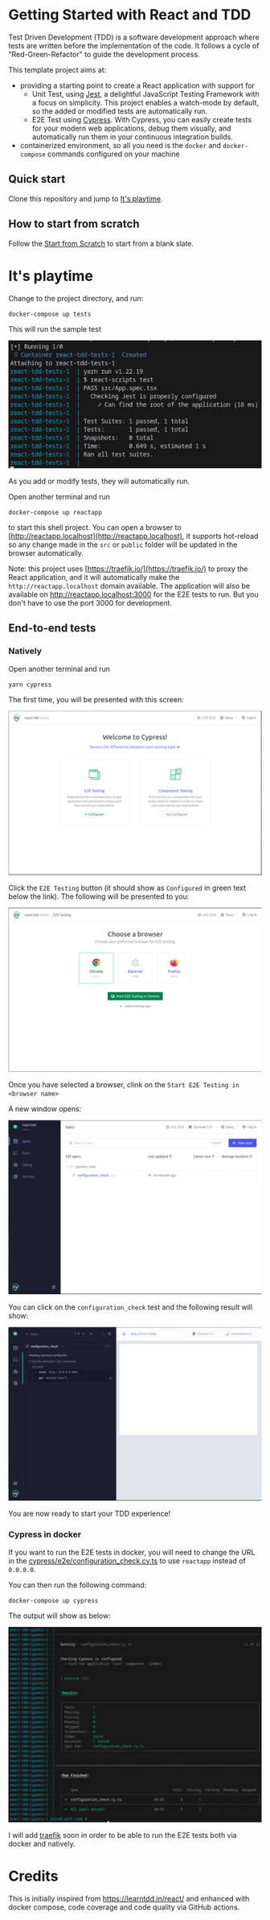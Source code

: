 # Getting Started with React and TDD

Test Driven Development (TDD) is a software development approach where tests are written before the implementation of the code. It follows a cycle of "Red-Green-Refactor" to guide the development process.

This template project aims at:
- providing a starting point to create a React application with support for
  - Unit Test, using [Jest](https://jestjs.io/), a delightful JavaScript Testing Framework with a focus on simplicity. This project enables a watch-mode by default, so the added or modified tests are automatically run.
  - E2E Test using [Cypress](https://cypress.io). With Cypress, you can easily create tests for your modern web applications, debug them visually, and automatically run them in your continuous integration builds.
- containerized environment, so all you need is the `docker` and `docker-compose` commands configured on your machine

## Quick start

Clone this repository and jump to [It's playtime](#its-playtime).

## How to start from scratch

Follow the [Start from Scratch](docs/scratch.md) to start from a blank slate.

# It's playtime

Change to the project directory, and run:
```
docker-compose up tests
```

This will run the sample test

![Unit Tests](docs/img/jest-unit-tests.png)

As you add or modify tests, they will automatically run.

Open another terminal and run

```
docker-compose up reactapp
```
to start this shell project. You can open a browser to [http://reactapp.localhost](http://reactapp.localhost), it supports hot-reload so any change made in the `src` or `public` folder will be updated in the browser automatically.

Note: this project uses [https://traefik.io/](https://traefik.io/) to proxy the React application, and it will automatically make the `http://reactapp.localhost` domain available. The application will also be available on http://reactapp.localhost:3000 for the E2E tests to run. But you don't have to use the port 3000 for development.

## End-to-end tests

### Natively
Open another terminal and run
```
yarn cypress
```
The first time, you will be presented with this screen:

![Cypress main screen](docs/img/cypress-welcome-small.png)

Click the `E2E Testing` button (it should show as `Configured` in green text below the link). The following will be presented to you:  

![Cypress choose browser](docs/img/cypress-choose-browser-small.png)

Once you have selected a browser, clink on the `Start E2E Testing in <browser name>`

A new window opens:

![Cypress E2E test screen](docs/img/cypress-e2e-main-screen-small.png)

You can click on the `configuration_check` test and the following result will show:

![Cypress E2E test screen](docs/img/cypress-e2e-result-small.png)


You are now ready to start your TDD experience!

### Cypress in docker

If you want to run the E2E tests in docker, you will need to change the URL in the [cypress/e2e/configuration_check.cy.ts](cypress/e2e/configuration_check.cy.ts) to use `reactapp` instead of `0.0.0.0`.

You can then run the following command:
```
docker-compose up cypress
```

The output will show as below:

![Cypress E2E test screen](docs/img/cypress-e2e-docker-small.png)

I will add [traefik](https://doc.traefik.io/traefik/providers/docker/) soon in order to be able to run the E2E tests both via docker and natively.


# Credits

This is initially inspired from https://learntdd.in/react/ and enhanced with docker compose, code coverage and code quality via GitHub actions.

